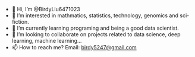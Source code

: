 - 👋 Hi, I’m @BirdyLiu6471023
- 👀 I’m interested in mathmatics, statistics, technology, genomics and sci-fiction.
- 🌱 I’m currently learning programing and being a good data scientist.
- 💞️ I’m looking to collaborate on projects related to data science, deep learning, machine learning...
- 📫 How to reach me? Email: birdy5247@gmail.com

<!---
BirdyLiu6471023 is a ✨ special ✨ repository for Birdy. Love U!
More Repos would be released if allowed... Thanks!
--->
